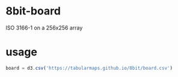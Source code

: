 # 8bit-board
ISO 3166-1 on a 256x256 array

# usage
```javascript
board = d3.csv('https://tabularmaps.github.io/8bit/board.csv')
```
